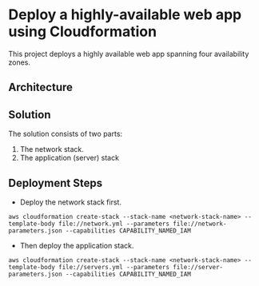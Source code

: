 # Deploy a highly-available web app using Cloudformation
This project deploys a highly available web app spanning four availability zones.

## Architecture

## Solution
The solution consists of two parts:
1. The network stack.
2. The application (server) stack

## Deployment Steps
* Deploy the network stack first.

```
aws cloudformation create-stack --stack-name <network-stack-name> --template-body file://network.yml --parameters file://network-parameters.json --capabilities CAPABILITY_NAMED_IAM
```

* Then deploy the application stack.

```
aws cloudformation create-stack --stack-name <network-stack-name> --template-body file://servers.yml --parameters file://server-parameters.json --capabilities CAPABILITY_NAMED_IAM
```

